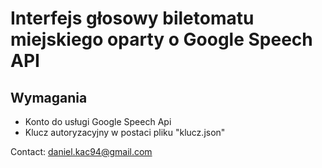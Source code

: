 # Interfejs głosowy biletomatu miejskiego oparty o Google Speech API


## Wymagania
 - Konto do usługi Google Speech Api
 - Klucz autoryzacyjny w postaci pliku "klucz.json"
 
 Contact: daniel.kac94@gmail.com

